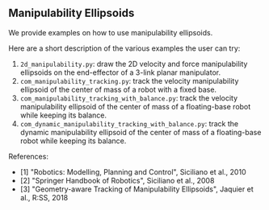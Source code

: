 ## Manipulability Ellipsoids

We provide examples on how to use manipulability ellipsoids.

Here are a short description of the various examples the user can try:
1. `2d_manipulability.py`: draw the 2D velocity and force manipulability ellipsoids on the end-effector of a 
3-link planar manipulator.
2. `com_manipulability_tracking.py`: track the velocity manipulability ellipsoid of the center of mass of a robot 
with a fixed base.
3. `com_manipulability_tracking_with_balance.py`: track the velocity manipulability ellipsoid of the center of mass 
of a floating-base robot while keeping its balance.
4. `com_dynamic_manipulability_tracking_with_balance.py`: track the dynamic manipulability ellipsoid of the center 
of mass of a floating-base robot while keeping its balance.

References:
- [1] "Robotics: Modelling, Planning and Control", Siciliano et al., 2010
- [2] "Springer Handbook of Robotics", Siciliano et al., 2008
- [3] "Geometry-aware Tracking of Manipulability Ellipsoids", Jaquier et al., R:SS, 2018
